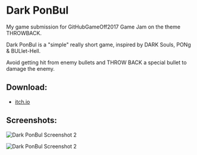 # Dark PonBul

My game submission for GitHubGameOff2017 Game Jam on the theme THROWBACK.

Dark PonBul is a "simple" really short game, inspired by DARK Souls, PONg & BULlet-Hell.

Avoid getting hit from enemy bullets and THROW BACK a special bullet to damage the enemy.

## Download:
* [itch.io](https://el-falso.itch.io/dark-ponbul)

## Screenshots:
![Dark PonBul Screenshot 2](https://img.itch.zone/aW1hZ2UvMTk5MTg5LzkzMjA2OC5wbmc=/original/FRrdwh.png "Screenshot 1")

![Dark PonBul Screenshot 2](https://img.itch.zone/aW1hZ2UvMTk5MTg5LzkzMjA2OS5wbmc=/original/dn2hBJ.png "Screenshot 2")
